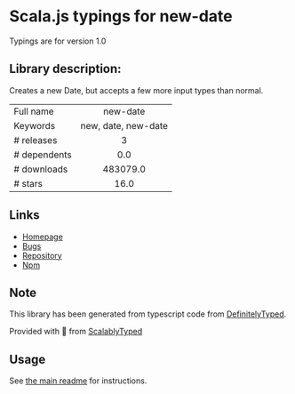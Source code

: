 
# Scala.js typings for new-date

Typings are for version 1.0

## Library description:
Creates a new Date, but accepts a few more input types than normal.

|                    |                 |
| ------------------ | :-------------: |
| Full name          | new-date |
| Keywords           | new, date, new-date |
| # releases         | 3 |
| # dependents       | 0.0 |
| # downloads        | 483079.0 |
| # stars            | 16.0 |

## Links
- [Homepage](https://github.com/segmentio/new-date#readme)
- [Bugs](https://github.com/segmentio/new-date/issues)
- [Repository](https://github.com/segmentio/new-date)
- [Npm](https://www.npmjs.com/package/new-date)
    


## Note
This library has been generated from typescript code from [DefinitelyTyped](https://definitelytyped.org).

Provided with :purple_heart: from [ScalablyTyped](https://github.com/oyvindberg/ScalablyTyped)

## Usage
See [the main readme](../../readme.md) for instructions.


